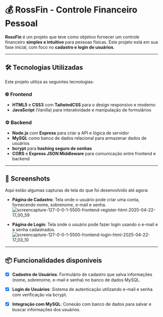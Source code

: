 # 💰 RossFin - Controle Financeiro Pessoal

**RossFin** é um projeto que teve como objetivo fornecer um controle financeiro **simples e intuitivo** para pessoas físicas. Este projeto está em sua fase inicial, com foco no **cadastro e login de usuários**.

---

## 🛠️ Tecnologias Utilizadas

Este projeto utiliza as seguintes tecnologias:

### 🌐 Frontend
- **HTML5** e **CSS3** com **TailwindCSS** para o design responsivo e moderno
- **JavaScript** (Vanilla) para interatividade e manipulação de formulários

### ⚙️ Backend
- **Node.js** com **Express** para criar a API e lógica de servidor
- **MySQL** como banco de dados relacional para armazenar dados de usuários
- **bcrypt** para **hashing seguro de senhas**
- **CORS** e **Express JSON Middleware** para comunicação entre frontend e backend

---

## 📸 Screenshots

Aqui estão algumas capturas de tela do que foi desenvolvido até agora:

- **Página de Cadastro**: Tela onde o usuário pode criar uma conta, fornecendo nome, sobrenome, e-mail e senha.
![screencapture-127-0-0-1-5500-frontend-register-html-2025-04-22-17_00_59](https://github.com/user-attachments/assets/e43adff0-5f6d-437c-9803-8a77a00e3514)

- **Página de Login**: Tela onde o usuário pode fazer login usando o e-mail e a senha cadastrados.
![screencapture-127-0-0-1-5500-frontend-login-html-2025-04-22-17_03_10](https://github.com/user-attachments/assets/f284d5d7-cb95-4d60-b2ff-500900fd2e3a)

---

## 📦 Funcionalidades disponíveis

- [x] **Cadastro de Usuários**: Formulário de cadastro que salva informações (nome, sobrenome, e-mail e senha) no banco de dados MySQL.
- [x] **Login de Usuários**: Sistema de autenticação utilizando e-mail e senha com verificação via bcrypt.
- [x] **Integração com MySQL**: Conexão com banco de dados para salvar e buscar informações dos usuários.

